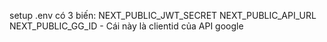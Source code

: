 setup .env có 3 biến:
NEXT_PUBLIC_JWT_SECRET
NEXT_PUBLIC_API_URL
NEXT_PUBLIC_GG_ID - Cái này là clientid của API google 
